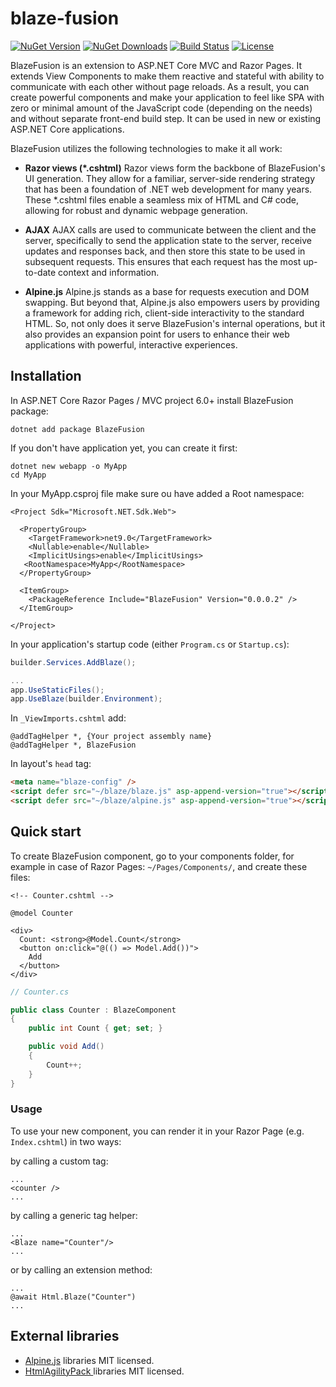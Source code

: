 # blaze-fusion

[![NuGet Version](https://img.shields.io/nuget/v/BlazeFusion.svg?style=flat-square)](https://www.nuget.org/packages/BlazeFusion/)
[![NuGet Downloads](https://img.shields.io/nuget/dt/BlazeFusion.svg?style=flat-square)](https://www.nuget.org/packages/BlazeFusion/)
[![Build Status](https://github.com/VikashChauhan51/blaze-fusion/actions/workflows/build.yml/badge.svg)](https://github.com/VikashChauhan51/blaze-fusion/actions)
[![License](https://img.shields.io/github/license/VikashChauhan51/blaze-fusion.svg?style=flat-square)](https://github.com/VikashChauhan51/blaze-fusion/blob/main/LICENSE)


BlazeFusion is an extension to ASP.NET Core MVC and Razor Pages. It extends View Components to make them reactive and stateful with ability to communicate with each other without page reloads. As a result, you can create powerful components and make your application to feel like SPA with zero or minimal amount of the JavaScript code (depending on the needs) and without separate front-end build step. It can be used in new or existing ASP.NET Core applications.

BlazeFusion utilizes the following technologies to make it all work:

- **Razor views (\*.cshtml)**
Razor views form the backbone of BlazeFusion's UI generation. They allow for a familiar, server-side rendering strategy that has been a foundation of .NET web development for many years. These *.cshtml files enable a seamless mix of HTML and C# code, allowing for robust and dynamic webpage generation.


- **AJAX**
AJAX calls are used to communicate between the client and the server, specifically to send the application state to the server, receive updates and responses back, and then store this state to be used in subsequent requests. This ensures that each request has the most up-to-date context and information.


- **Alpine.js**
Alpine.js stands as a base for requests execution and  DOM swapping. But beyond that, Alpine.js also empowers users by providing a framework for adding rich, client-side interactivity to the standard HTML. So, not only does it serve BlazeFusion's internal operations, but it also provides an expansion point for users to enhance their web applications with powerful, interactive experiences.


## Installation

In ASP.NET Core Razor Pages / MVC project 6.0+ install BlazeFusion package:
```console
dotnet add package BlazeFusion
```

If you don't have application yet, you can create it first:

```console
dotnet new webapp -o MyApp
cd MyApp
```
In your MyApp.csproj file make sure ou have added a Root namespace:

```
<Project Sdk="Microsoft.NET.Sdk.Web">

  <PropertyGroup>
    <TargetFramework>net9.0</TargetFramework>
    <Nullable>enable</Nullable>
    <ImplicitUsings>enable</ImplicitUsings>
   <RootNamespace>MyApp</RootNamespace>
  </PropertyGroup>

  <ItemGroup>
    <PackageReference Include="BlazeFusion" Version="0.0.0.2" />
  </ItemGroup>

</Project>
```

In your application's startup code (either `Program.cs` or `Startup.cs`):

```c#
builder.Services.AddBlaze();

...
app.UseStaticFiles();
app.UseBlaze(builder.Environment);
```

In `_ViewImports.cshtml` add:
```razor
@addTagHelper *, {Your project assembly name}
@addTagHelper *, BlazeFusion
```

In layout's `head` tag:
```html
<meta name="blaze-config" />
<script defer src="~/blaze/blaze.js" asp-append-version="true"></script>
<script defer src="~/blaze/alpine.js" asp-append-version="true"></script>
```

## Quick start
To create BlazeFusion component, go to your components folder, for example in case of Razor Pages: `~/Pages/Components/`, and create these files:

```razor
<!-- Counter.cshtml -->

@model Counter

<div>
  Count: <strong>@Model.Count</strong>
  <button on:click="@(() => Model.Add())">
    Add
  </button>
</div>
```
```c#
// Counter.cs

public class Counter : BlazeComponent
{
    public int Count { get; set; }

    public void Add()
    {
        Count++;
    }
}
```

### Usage

To use your new component, you can render it in your Razor Page (e.g. `Index.cshtml`) in two ways:

by calling a custom tag:
```razor
...
<counter />
...
```

by calling a generic tag helper:

```razor
...
<Blaze name="Counter"/>
...
```

or by calling an extension method:
```razor
...
@await Html.Blaze("Counter")
...
```
## External libraries

- [Alpine.js](https://github.com/alpinejs/alpine) libraries MIT licensed.
- [HtmlAgilityPack ](https://github.com/zzzprojects/html-agility-pack/) libraries MIT licensed.



